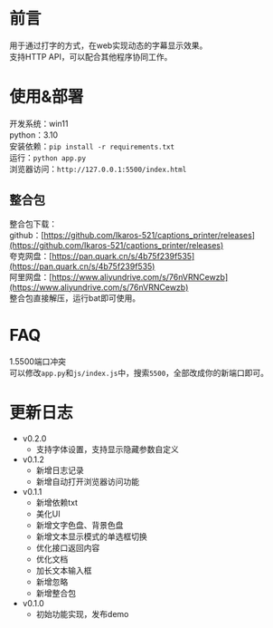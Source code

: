 # 前言
用于通过打字的方式，在web实现动态的字幕显示效果。  
支持HTTP API，可以配合其他程序协同工作。  

# 使用&部署
开发系统：win11  
python：3.10  
安装依赖：`pip install -r requirements.txt`  
运行：`python app.py`  
浏览器访问：`http://127.0.0.1:5500/index.html`  

## 整合包
整合包下载：  
github：[https://github.com/Ikaros-521/captions_printer/releases](https://github.com/Ikaros-521/captions_printer/releases)  
夸克网盘：[https://pan.quark.cn/s/4b75f239f535](https://pan.quark.cn/s/4b75f239f535)  
阿里网盘：[https://www.aliyundrive.com/s/76nVRNCewzb](https://www.aliyundrive.com/s/76nVRNCewzb)  
整合包直接解压，运行bat即可使用。  

# FAQ
1.5500端口冲突  
可以修改`app.py`和`js/index.js`中，搜索`5500`，全部改成你的新端口即可。  

# 更新日志
- v0.2.0
  - 支持字体设置，支持显示隐藏参数自定义
- v0.1.2
  - 新增日志记录
  - 新增自动打开浏览器访问功能
- v0.1.1
  - 新增依赖txt
  - 美化UI
  - 新增文字色盘、背景色盘
  - 新增文本显示模式的单选框切换
  - 优化接口返回内容
  - 优化文档
  - 加长文本输入框
  - 新增忽略
  - 新增整合包
- v0.1.0
  - 初始功能实现，发布demo